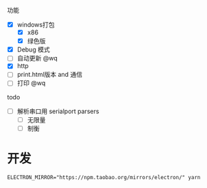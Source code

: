 功能

- [x] windows打包
  * [x] x86
  * [x] 绿色版
- [x] Debug 模式
- [ ] 自动更新 @wq
- [x] http
- [ ] print.html版本 and 通信
- [ ] 打印 @wq

todo
- [ ] 解析串口用 serialport parsers
  * [ ] 无限量
  * [ ] 制衡

# 开发

`ELECTRON_MIRROR="https://npm.taobao.org/mirrors/electron/" yarn`
